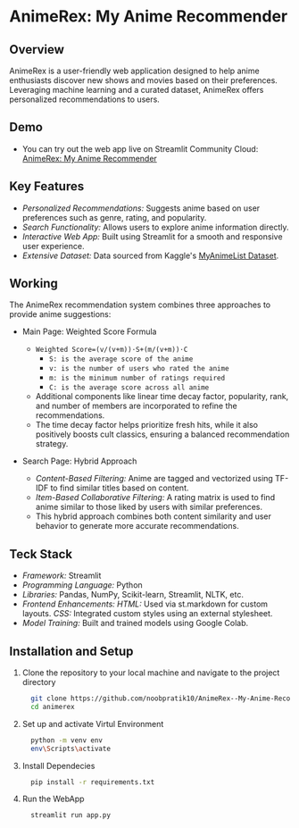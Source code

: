# AnimeRex: My Anime Recommender

## Overview
AnimeRex is a user-friendly web application designed to help anime enthusiasts discover new shows and movies based on their preferences. Leveraging machine learning and a curated dataset, AnimeRex offers personalized recommendations to users.

## Demo
- You can try out the web app live on Streamlit Community Cloud: [AnimeRex: My Anime Recommender](https://animerex--my-anime-recommender-fj3mto2havaewsktffvtlv.streamlit.app/)

## Key Features
- *Personalized Recommendations:* Suggests anime based on user preferences such as genre, rating, and popularity.
- *Search Functionality:* Allows users to explore anime information directly.
- *Interactive Web App:* Built using Streamlit for a smooth and responsive user experience.
- *Extensive Dataset:* Data sourced from Kaggle's [MyAnimeList Dataset](https://www.kaggle.com/datasets/dbdmobile/myanimelist-dataset).

## Working
The AnimeRex recommendation system combines three approaches to provide anime suggestions:
- Main Page: Weighted Score Formula
  - `Weighted Score=(v/(v+m))⋅S+(m/(v+m))⋅C`
      - `S: is the average score of the anime`
      - `v: is the number of users who rated the anime`
      - `m: is the minimum number of ratings required`
      - `C: is the average score across all anime`
  - Additional components like linear time decay factor, popularity, rank, and number of members are incorporated to refine the recommendations.
  - The time decay factor helps prioritize fresh hits, while it also positively boosts cult classics, ensuring a balanced recommendation strategy.

- Search Page: Hybrid Approach
  - *Content-Based Filtering:* Anime are tagged and vectorized using TF-IDF to find similar titles based on content.
  - *Item-Based Collaborative Filtering:* A rating matrix is used to find anime similar to those liked by users with similar preferences.
  - This hybrid approach combines both content similarity and user behavior to generate more accurate recommendations.

## Teck Stack
- *Framework:* Streamlit
- *Programming Language:* Python
- *Libraries:* Pandas, NumPy, Scikit-learn, Streamlit, NLTK, etc.
- *Frontend Enhancements:*
    *HTML:* Used via st.markdown for custom layouts.
    *CSS:* Integrated custom styles using an external stylesheet.
- *Model Training:* Built and trained models using Google Colab.

## Installation and Setup
1. Clone the repository to your local machine and navigate to the project directory
   ``` bash
     git clone https://github.com/noobpratik10/AnimeRex--My-Anime-Recommender.git
     cd animerex
   ```
2. Set up and activate Virtul Environment
   ```bash
     python -m venv env
     env\Scripts\activate
   ```
3. Install Dependecies
   ```bash
     pip install -r requirements.txt
   ```     
4. Run the WebApp
   ```bash
     streamlit run app.py
   ```



